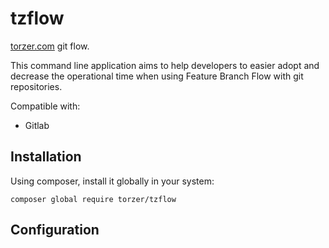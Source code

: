 # tzflow

<a href="http://torzer.com">torzer.com</a> git flow.

This command line application aims to help developers to easier adopt and decrease the operational time when using Feature Branch Flow 
with git repositories.

Compatible with:

* Gitlab

## Installation

Using composer, install it globally in your system:

```
composer global require torzer/tzflow
```

## Configuration

